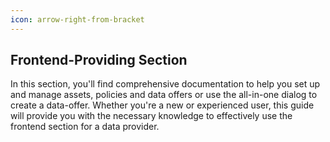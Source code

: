 ```yaml
---
icon: arrow-right-from-bracket
---
```


## Frontend-Providing Section

In this section, you'll find comprehensive documentation to help you set up and manage assets, policies and data offers or use the all-in-one dialog to create a data-offer. Whether you're a new or experienced user, this guide will provide you with the necessary knowledge to effectively use the frontend section for a data provider.
